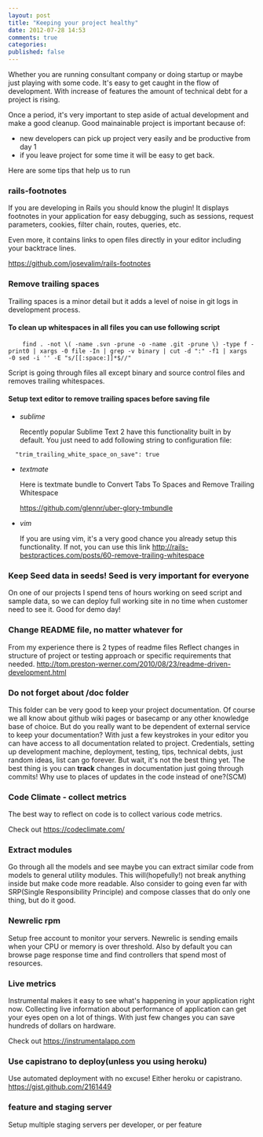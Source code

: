 ```yaml
---
layout: post
title: "Keeping your project healthy"
date: 2012-07-28 14:53
comments: true
categories:
published: false
---
```


Whether you are running consultant company or doing startup or maybe just playing with some code. It's easy to get caught in the flow of development. With increase of features the amount of technical debt for a project is rising.

Once a period, it's very important to step aside of actual development and make a good cleanup. Good mainainable project is important because of:

  * new developers can pick up project very easily and be productive from day 1
  * if you leave project for some time it will be easy to get back.

Here are some tips that help us to run

### rails-footnotes

  If you are developing in Rails you should know the plugin! It displays footnotes in your application for easy debugging, such as sessions, request parameters, cookies, filter chain, routes, queries, etc.

  Even more, it contains links to open files directly in your editor including your backtrace lines.

  <https://github.com/josevalim/rails-footnotes>

### Remove trailing spaces
  Trailing spaces is a minor detail but it adds a level of noise in git logs in development process.

#### To clean up whitespaces in all files you can use following script

```
    find . -not \( -name .svn -prune -o -name .git -prune \) -type f -print0 | xargs -0 file -In | grep -v binary | cut -d ":" -f1 | xargs -0 sed -i '' -E "s/[[:space:]]*$//"
```

  Script is going through files all except binary and source control files and removes trailing whitespaces.

#### Setup text editor to remove trailing spaces before saving file

  * _sublime_

    Recently popular Sublime Text 2 have this functionality built in by default. You just need to add following string to configuration file:
```
  "trim_trailing_white_space_on_save": true
```

  * _textmate_

    Here is textmate bundle to Convert Tabs To Spaces and Remove Trailing Whitespace

    <https://github.com/glennr/uber-glory-tmbundle>

  * _vim_

    If you are using vim, it's a very good chance you already setup this functionality.
    If not, you can use this link <http://rails-bestpractices.com/posts/60-remove-trailing-whitespace>

### Keep Seed data in seeds! Seed is very important for everyone
  On one of our projects I spend tens of hours working on seed script and sample data, so we can deploy full working site in no time when customer need to see it.
  Good for demo day!

### Change README file, no matter whatever for
  From my experience there is 2 types of readme files
  Reflect changes in structure of project or testing approach or specific requirements that needed.
  <http://tom.preston-werner.com/2010/08/23/readme-driven-development.html>

### Do not forget about /doc folder

  This folder can be very good to keep your project documentation. Of course we all know about github wiki pages or basecamp or any other knowledge base of choice. But do you really want to be dependent of external service to keep your documentation?
  With just a few keystrokes in your editor you can have access to all documentation related to project. Credentials, setting up development machine, deployment, testing, tips, technical debts, just random ideas, list can go forever.
  But wait, it's not the best thing yet. The best thing is you can __track__ changes in documentation just going through commits! Why use to places of updates in the code instead of one?(SCM)

### Code Climate - collect metrics

  The best way to reflect on code is to collect various code metrics.

  Check out <https://codeclimate.com/>

### Extract modules

  Go through all the models and see maybe you can extract similar code from models to general utility modules. This will(hopefully!) not break anything inside but make code more readable.
  Also consider to going even far with SRP(Single Responsibility Principle) and compose classes that do only one thing, but do it good.

### Newrelic rpm

  Setup free account to monitor your servers. Newrelic is sending emails when your CPU or memory is over threshold.
  Also by default you can browse page response time and find controllers that spend most of resources.

### Live metrics

  Instrumental makes it easy to see what's happening in your application right now.
  Collecting live information about performance of application can get your eyes open on a lot of things. With just few changes you can save hundreds of dollars on hardware.

  Check out <https://instrumentalapp.com>

### Use capistrano to deploy(unless you using heroku)

  Use automated deployment with no excuse! Either heroku or capistrano.
  https://gist.github.com/2161449

### feature and staging server

  Setup multiple staging servers per developer, or per feature
